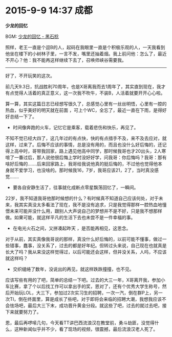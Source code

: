 # 2015-9-9 14:37 成都

**少龙的回忆**

BGM: [少龙的回忆 - 黑石稔](https://i.y.qq.com/v8/playsong.html?songid=104878197&source=yqq#wechat_redirect)

照样，老王一直是个逗B的人，起码在我眼里一直是个积极乐观的人，一天我看到他坐在楼下的小树林子里，一言不发，嘴里还抽着烟。我上前问他：怎么了，最近不开心？他：我不能再这样继续下去了，召唤师峡谷需要我。

---

好了，不开玩笑的这次。

前几天9.3日，抗战胜利70周年，也是X哥离我而去1周年了，其实直到现在，我才有点觉得人活着的真正意义，这一次我不吹牛，不装B，人活着就要开开心心啦。

算一算，其实这篇日志已经想写很久了，总感觉心里有一丝丝明悟，心里有一腔的热血，似乎美好的明天就在前面 ，可上个WC，全忘了，最近一直在下雨，是得好好总结一下了。

- 时间像奔跑的火车，记忆它是乘客，载着悲伤和快乐，再见了。

不知不觉已经大四了，这几年过的有点快，快的有点措手不及，来不及去应对，就这样，过来了。后悔不应该的事情，总是没有用的，而且也没什么好后悔的，还记得上高中时，哥带我回家，路上遇见他高中同学，那时候我哥也才20出头，2人寒喧了一番过后，那人说他很后悔上学时没好好学，问我哥：你后悔吗？我哥：那有啥好后悔的.......后来回家路上，我哥给我说他真的挺后悔的，不过他也觉得他本身就不爱学习，也没啥的。那时候我16，7岁，我哥应该21，2了，当时真没感觉.......

- 要各自安静生活了，往事就化成断点零星飘荡回忆了，一瞬间。

22岁，我不知道我哥他那时候想的什么？有时候真不知道自己应该何处，对于未来，我其实真没太多看法了现在，我不是没有追求，只是我觉得那样一腔热血地憧憬未来可能并没什么用，跟别人大声说自己的梦想并不是不好，只是我不想那样做。如果可能，就这样平凡的生活下去也未尝不是一件幸福的事。

- 在电光火石之间，又拼凑起昨天 ，是否能再相见，这思念。

对于从前，其实真像我哥说的那样，真没什么好后悔的，以前可能不懂事，做过一些错事，蠢事，没关系了，过去的都是好年纪。但转过头来说，自己现在也就真是长大了吗？我从来没这样觉得过，以后可能还会这样，但并没关系，人吗，不应该就这样吗？

- 交织缱绻了数年，没说出的再见，就这样跌跌撞撞，也不见。

应该写些有用的了吧，简单的总结一下吧。过去的大三一年，X哥离开我，参加小车比赛，拿了个以后找工作可以拿出手的奖，恩对了，还有个优秀大学生称号，然后开始玩LOL，大三下，参加过2次实习生的招聘，一次一汽，倒在群P上，另一次TI，倒在终面里，算是成长了些吧，对于即将会来临的招聘大潮，我想我应该不会怯场吧，最后大三下末，成功晋升黄金分段。就这些了吧，过去的就过去吧，接下来就要努力了。

恩，最后再啰嗦几句，今天看TT讲巴西流浪汉在教堂前，勇斗劫匪，没觉得什么，这种新闻似乎并不少，看了现场的视频，很震撼，最后流浪汉老人死了。
